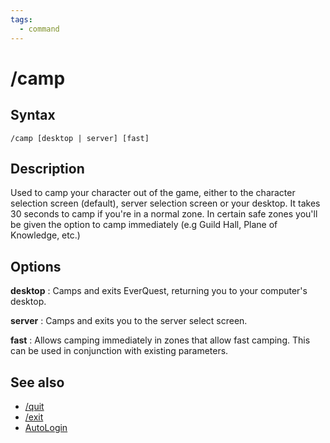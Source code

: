 ```yaml
---
tags:
  - command
---
```


# /camp

## Syntax

<!--cmd-syntax-start-->
```eqcommand
/camp [desktop | server] [fast]
```
<!--cmd-syntax-end-->

## Description

<!--cmd-desc-start-->
Used to camp your character out of the game, either to the character selection screen (default), server selection screen or your desktop. It takes 30 seconds to camp if you're in a normal zone. In certain safe zones you'll be given the option to camp immediately (e.g Guild Hall, Plane of Knowledge, etc.)
<!--cmd-desc-end-->

## Options

**desktop**
:   Camps and exits EverQuest, returning you to your computer's desktop.

**server**
:   Camps and exits you to the server select screen.

**fast**
:   Allows camping immediately in zones that allow fast camping. This can be used in conjunction with existing parameters.

## See also

- [/quit](cmd-quit.md)
- [/exit](cmd-exit.md)
- [AutoLogin](../../macroquest/plugins/core-plugins/autologin/index.md)
